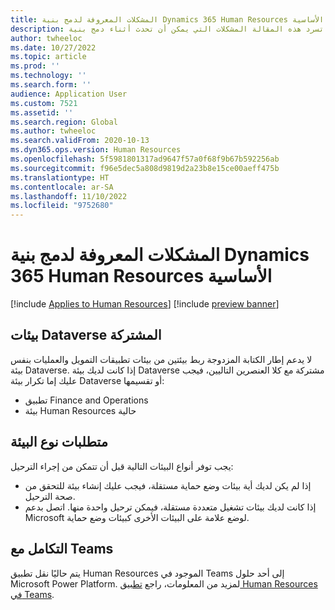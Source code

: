 ```yaml
---
title: المشكلات المعروفة لدمج بنية Dynamics 365 Human Resources الأساسية
description: تسرد هذه المقالة المشكلات التي يمكن أن تحدث أثناء دمج بنية Microsoft Dynamics 365 Human Resources الأساسية.
author: twheeloc
ms.date: 10/27/2022
ms.topic: article
ms.prod: ''
ms.technology: ''
ms.search.form: ''
audience: Application User
ms.custom: 7521
ms.assetid: ''
ms.search.region: Global
ms.author: twheeloc
ms.search.validFrom: 2020-10-13
ms.dyn365.ops.version: Human Resources
ms.openlocfilehash: 5f5981801317ad9647f57a0f68f9b67b592256ab
ms.sourcegitcommit: f96e5dec5a808d9819d2a23b8e15ce00aeff475b
ms.translationtype: HT
ms.contentlocale: ar-SA
ms.lasthandoff: 11/10/2022
ms.locfileid: "9752680"
---
```

# <a name="dynamics-365-human-resources-infrastructure-merge-known-issues"></a>المشكلات المعروفة لدمج بنية Dynamics 365 Human Resources الأساسية

[!include [Applies to Human Resources](../includes/applies-to-hr.md)]
[!include [preview banner](../includes/preview-banner.md)]

## <a name="shared-dataverse-environments"></a>بيئات Dataverse المشتركة

لا يدعم إطار الكتابة المزدوجة ربط بيئتين من بيئات تطبيقات التمويل والعمليات بنفس بيئة Dataverse. إذا كانت لديك بيئة Dataverse مشتركة مع كلا العنصرين التاليين، فيجب عليك إما تكرار بيئة Dataverse أو تقسيمها:

- تطبيق Finance and Operations
- بيئة Human Resources حالية

## <a name="environment-type-requirements"></a>متطلبات نوع البيئة

يجب توفر أنواع البيئات التالية قبل أن تتمكن من إجراء الترحيل:

- إذا لم يكن لديك أية بيئات وضع حماية مستقلة، فيجب عليك إنشاء بيئة للتحقق من صحة الترحيل.
- إذا كانت لديك بيئات تشغيل متعددة مستقلة، فيمكن ترحيل واحدة منها. اتصل بدعم Microsoft لوضع علامة على البيئات الأخرى كبيئات وضع حماية.

## <a name="teams-integration"></a>التكامل مع Teams

يتم حاليًا نقل تطبيق Human Resources الموجود في Teams إلى أحد حلول Microsoft Power Platform. لمزيد من المعلومات، راجع [تطبيق Human Resources في Teams‎](hr-admin-teams-leave-app.md).

